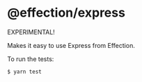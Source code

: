 # @effection/express

EXPERIMENTAL!

Makes it easy to use Express from Effection.

To run the tests:

``` sh
$ yarn test
```
